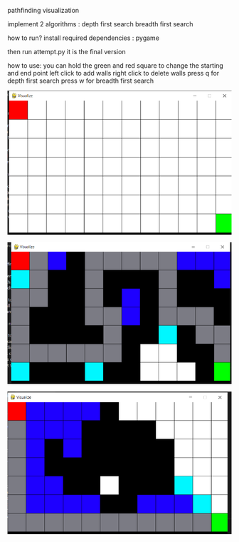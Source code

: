 

pathfinding visualization

implement 2 algorithms : 
depth first search
breadth first search

how to run?
install required dependencies : 
pygame

then run attempt.py it is the final version

how to use:
you can hold the green and red square to change the starting and end point
left click to add walls
right click to delete walls 
press q for depth first search
press w for breadth first search

![1](https://github.com/BarelyAnXer/pathfinding-algorithm-visualization/blob/master/README%20images/1.png)

![2](https://github.com/BarelyAnXer/pathfinding-algorithm-visualization/blob/master/README%20images/2.png)

![3](https://github.com/BarelyAnXer/pathfinding-algorithm-visualization/blob/master/README%20images/3.png)

